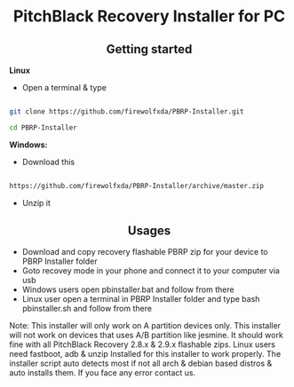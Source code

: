 <h1 align="center">
PitchBlack Recovery Installer for PC
</h1>

<h2 align="center">
Getting started
</h2>

 **Linux**
 
- Open a terminal & type

```bash

git clone https://github.com/firewolfxda/PBRP-Installer.git

cd PBRP-Installer

```


 **Windows:**

- Download this

```bash

https://github.com/firewolfxda/PBRP-Installer/archive/master.zip

```

- Unzip it



<h2 align="center">
Usages
</h2>

- Download and copy recovery flashable PBRP zip for your device to PBRP Installer folder
- Goto recovey mode in your phone and connect it to your computer via usb
- Windows users open pbinstaller.bat and follow from there
- Linux user open a terminal in PBRP Installer folder and type bash pbinstaller.sh and follow from there




Note: This installer will only work on A partition devices only. This installer will not work on devices that uses A/B partition like jesmine. It should work fine with all PitchBlack Recovery 2.8.x & 2.9.x flashable zips. Linux users need fastboot, adb & unzip Installed for this installer to work properly. The installer script auto detects most if not all arch & debian based distros & auto installs them. If you face any error contact us.
